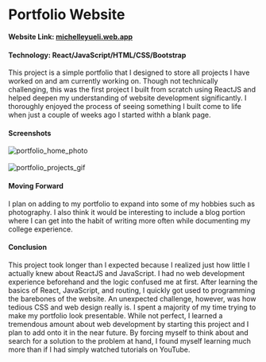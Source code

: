 # Portfolio Website
**Website Link: <a href="www.michelleyueli.web.app">michelleyueli.web.app</a>**
#### Technology: React/JavaScript/HTML/CSS/Bootstrap

This project is a simple portfolio that I designed to store all projects I have worked on and am currently working on. Though not technically challenging, this was the first project I built from scratch using ReactJS and helped deepen my understanding of website development significantly. I thoroughly enjoyed the process of seeing something I built come to life when just a couple of weeks ago I started withh a blank page. 

#### Screenshots
![portfolio_home_photo](https://user-images.githubusercontent.com/11303631/126588070-69639f7d-3a44-4d43-99fa-b9bc508e1aed.PNG)
<br />
<br />
![portfolio_projects_gif](https://user-images.githubusercontent.com/11303631/126588766-ff47ee67-408b-4022-ab8d-0475b8575a00.gif)

#### Moving Forward
I plan on adding to my portfolio to expand into some of my hobbies such as photography. I also think it would be interesting to include a blog portion where I can get into the habit of writing more often while documenting my college experience.

#### Conclusion
This project took longer than I expected because I realized just how little I actually knew about ReactJS and JavaScript. I had no web development experience beforehand and the logic confused me at first. After learning the basics of React, JavaScript, and routing, I quickly got used to programming the barebones of the website. An unexpected challenge, however, was how tedious CSS and web design really is. I spent a majority of my time trying to make my portfolio look presentable. While not perfect, I learned a tremendous amount about web development by starting this project and I plan to add onto it in the near future. By forcing myself to think about and search for a solution to the problem at hand, I found myself learning much more than if I had simply watched tutorials on YouTube.
